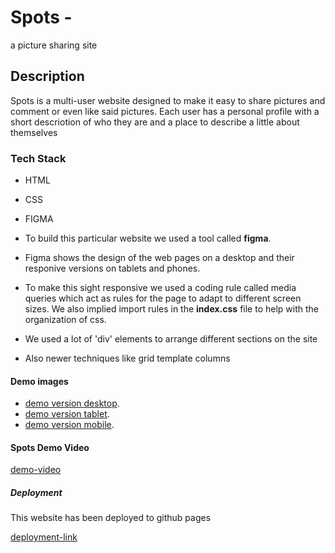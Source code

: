 # Spots - 

a picture sharing site

## Description

Spots is a multi-user website designed to make it easy to share pictures and comment or even like said pictures. Each user has a personal profile with a short descriotion of who they are and a place to describe a little about themselves

### Tech Stack

* HTML
* CSS 
* FIGMA

*  To build this particular website we used a tool called **figma**.  

*  Figma shows the design of the web pages on a desktop and their responive versions on tablets and phones.    

* To make this sight responsive we used a coding rule called media queries which act as rules for the page to adapt to different screen sizes. We also implied import rules in the **index.css** file to help with the organization of css. 

* We used a lot of 'div' elements to arrange different sections on the site

* Also newer techniques like grid template columns





#### Demo images

* [demo version desktop](../se_project_spots/images/demoimages/Screenshot%202024-07-14%20at%208.55.09%20AM.png).
* [demo version tablet](../se_project_spots/images/demoimages/Screenshot%202024-07-14%20at%208.55.36%20AM.png).
* [demo version mobile](../se_project_spots/images/demoimages/Screenshot%202024-07-14%20at%208.56.10%20AM.png).


#### Spots Demo Video

[demo-video](https://drive.google.com/file/d/1DrN6P8FihTSNySZwKWd37Q3D4RO6VX0E/view?usp=sharing)

##### Deployment

This website has been deployed to github pages

[deployment-link](https://thechosenfish.github.io/se_project_spots/)
